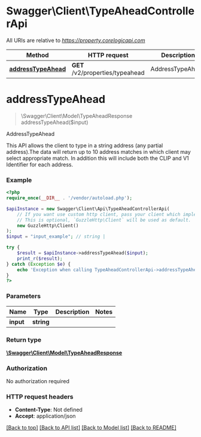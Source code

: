 # Swagger\Client\TypeAheadControllerApi

All URIs are relative to *https://property.corelogicapi.com*

Method | HTTP request | Description
------------- | ------------- | -------------
[**addressTypeAhead**](TypeAheadControllerApi.md#addresstypeahead) | **GET** /v2/properties/typeahead | AddressTypeAhead

# **addressTypeAhead**
> \Swagger\Client\Model\TypeAheadResponse addressTypeAhead($input)

AddressTypeAhead

This API allows the client to type in a string address (any partial address).The data will return up to 10 address matches in which client may select appropriate match.  In addition this will include both the CLIP and V1 Identifier for each address.

### Example
```php
<?php
require_once(__DIR__ . '/vendor/autoload.php');

$apiInstance = new Swagger\Client\Api\TypeAheadControllerApi(
    // If you want use custom http client, pass your client which implements `GuzzleHttp\ClientInterface`.
    // This is optional, `GuzzleHttp\Client` will be used as default.
    new GuzzleHttp\Client()
);
$input = "input_example"; // string | 

try {
    $result = $apiInstance->addressTypeAhead($input);
    print_r($result);
} catch (Exception $e) {
    echo 'Exception when calling TypeAheadControllerApi->addressTypeAhead: ', $e->getMessage(), PHP_EOL;
}
?>
```

### Parameters

Name | Type | Description  | Notes
------------- | ------------- | ------------- | -------------
 **input** | **string**|  |

### Return type

[**\Swagger\Client\Model\TypeAheadResponse**](../Model/TypeAheadResponse.md)

### Authorization

No authorization required

### HTTP request headers

 - **Content-Type**: Not defined
 - **Accept**: application/json

[[Back to top]](#) [[Back to API list]](../../README.md#documentation-for-api-endpoints) [[Back to Model list]](../../README.md#documentation-for-models) [[Back to README]](../../README.md)

